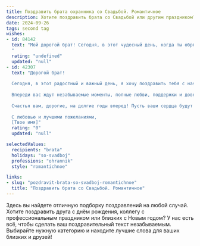 ```yaml
---
title: Поздравить брата охранника со Свадьбой. Романтичное
description: Хотите поздравить брата со Свадьбой или другим праздником? Наш ИИ создаст незабываемое поздравление, а вы обязательно выделитесь среди других.  
date: 2024-09-26
tags: second tag
wishes:
- id: 84142
  text: "Мой дорогой брат! Сегодня, в этот чудесный день, когда ты обрёл свою половинку,  моё сердце переполнено счастьем и гордостью.  Пусть ваша любовь будет такой же крепкой и нерушимой, как неприступная крепость, которую ты охраняешь.  Пусть каждый день вашей совместной жизни будет наполнен нежностью, страстью и безграничным счастьем.  Желаю вам долгих лет любви и верности,  мира и согласия в вашем доме,  и пусть ваша семья станет вашим самым надёжным убежищем от всех невзгод.  Счастья вам, родные!
  "
  rating: "undefined"
  updated: "null"
- id: 42307
  text: "Дорогой брат!
  
  Сегодня, в этот радостный и важный день, я хочу поздравить тебя с началом новой жизни, с вашей свадьбой! Пусть этот союз станет крепкой опорой, как ты сам, охраняющий покой и счастье своей семьи.
  
  Впереди вас ждут незабываемые моменты, полные любви, поддержки и доверия. Пусть каждый день будет наполнен теплом и заботой, а ваша любовь станет ярким светом, освещающим путь через все трудности.
  
  Счастья вам, дорогие, на долгие годы вперед! Пусть ваши сердца будут всегда открыты друг для друга, а дом — полон радости и смеха!
  
  С любовью и лучшими пожеланиями,
  [Твое имя]"
  rating: "0"
  updated: "null"

selectedValues:
  recipients: "brata"
  holidays: "so-svadboj"
  professions: "ohrannik"
  style: "romantichnoe"

links:
- slug: "pozdravit-brata-so-svadboj-romantichnoe"
  title: "Поздравить брата со Свадьбой. Романтичное"
---
```


Здесь вы найдете отличную подборку поздравлений на любой случай. 
Хотите поздравить друга с днём рождения, коллегу с профессиональным праздником или близких с Новым годом? У нас есть всё, чтобы сделать ваш поздравительный текст незабываемым. Выбирайте нужную категорию и находите лучшие слова для ваших близких и друзей!
